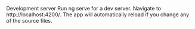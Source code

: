 Development server
Run ng serve for a dev server. Navigate to http://localhost:4200/. The app will automatically reload if you change any of the source files.
